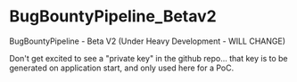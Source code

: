 # BugBountyPipeline_Betav2
BugBountyPipeline - Beta V2 (Under Heavy Development - WILL CHANGE)

Don't get excited to see a "private key" in the github repo... that key is to be generated on application start, and only used here for a PoC.

